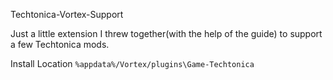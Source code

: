 Techtonica-Vortex-Support

Just a little extension I threw together(with the help of the guide) to support a few Techtonica mods.

Install Location
```%appdata%/Vortex/plugins\Game-Techtonica```